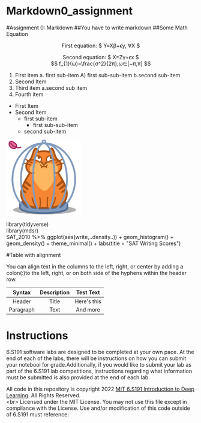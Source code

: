 # Markdown0_assignment
#Assignment 0: Markdown
##You have to write markdown
##Some Math Equation
<p align = "center"> First equation: $ Y=Xβ+ϵy, ∀X $
<p align = "center">Second equation: $ X=Zγ+ϵx $<br/>
$$ f_{1}(ω)=\frac{σ^2}{2π},ω∈[−π,π] $$

1.  First item a. first sub-item A) first sub-sub-item b.second sub-item
2.  Second Item
3.  Third item a.second sub item
4.  Fourth item

- First Item
- Second Item
    - first sub-item
        - first sub-sub-item
    - second sub-item

<img src = "https://github.com/Nourin-Nusrat/Markdown0_assignment/blob/main/68747470733a2f2f69636f6e732e69636f6e617263686976652e636f6d2f69636f6e732f69636f6e6b612f6d656f772f3235362f6361742d636167652d69636f6e2e706e67.png" alt="text" width = "200" height = "200">
<p style = "font-size:100%;">library(tidyverse)<br/>
library(mdsr)<br/>
SAT_2010 %>% ggplot(aes(write,..density..)) + geom_histogram() +<br>
geom_density() + theme_minimal() + labs(title = "SAT Writing Scores")</p>

#Table with alignment
<p>You can align text in the columns to the left, right, or center by adding a colon(:)to the left, right, or on both side of the hyphens within the header row.</p>

|Syntax | Description | Test Text |
|:---------:|:-----------:|:----------:|
|Header|Title|Here's this|
|Paragraph|Text|And more| 

# Instructions
<p>6.S191 software labs are designed to be completed at your own pace. At the end of each of the labs, there will be instructions on how you can submit your notebool for grade.Additionally, if you would like to submit your lab as part of the 6.S191 lab competitions, instructions regarding what information must be submitted is also provided at the end of each lab.</p>

All code in this repository is copyright 2022 [MIT 6.S191 Introduction to Deep Learning](http://introtodeeplearning.com/?fbclid=IwAR0fI6i22UK5Q2vD5yNCPqJ3px5oNG_Z57CYxyv6EVrEFold0fNoa93ReiE). All Rights Reserved.<br>
<br\>
Licensed under the MIT License. You may not use this file except in compliance with the License. Use and/or modification of this code outside of 6.S191 must reference:

